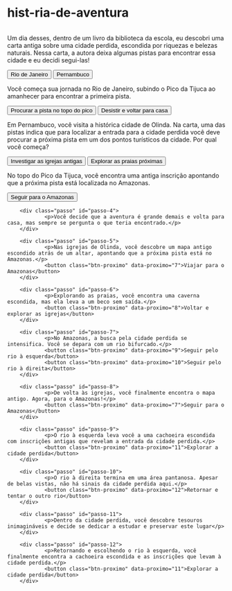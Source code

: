 # hist-ria-de-aventura
<main>
        <div class="passo ativo" id="passo-0">
                <img src="cenario-passo0.png" alt="">
                <p>Um dia desses, dentro de um livro da biblioteca da escola, eu descobri uma carta antiga sobre uma cidade perdida, escondida por riquezas e belezas naturais. Nessa carta, a autora deixa algumas pistas para encontrar essa cidade e eu decidi segui-las!</p>
                <button class="btn-proximo" data-proximo="1">Rio de Janeiro</button>
                <button class="btn-proximo" data-proximo="2">Pernambuco</button>
        </div>
        <div class="passo" id="passo-1">
                <p>Você começa sua jornada no Rio de Janeiro, subindo o Pico da Tijuca ao amanhecer para encontrar a primeira pista.</p>
                <button class="btn-proximo" data-proximo="3">Procurar a pista no topo do pico</button>
                <button class="btn-proximo" data-proximo="4">Desistir e voltar para casa</button>
        </div>
        <div class="passo" id="passo-2">
                <p>Em Pernambuco, você visita a histórica cidade de Olinda. Na carta, uma das pistas indica que para localizar a entrada para a cidade perdida você deve procurar a próxima pista em um dos pontos turísticos da cidade. Por qual você começa?</p>
                <button class="btn-proximo" data-proximo="5">Investigar as igrejas antigas</button>
                <button class="btn-proximo" data-proximo="6">Explorar as praias próximas</button>
        </div>
        <div class="passo" id="passo-3">
                <p>No topo do Pico da Tijuca, você encontra uma antiga inscrição apontando que a próxima pista está localizada no Amazonas.</p>
                <button class="btn-proximo" data-proximo="7">Seguir para o Amazonas</button>
        </div>

        <div class="passo" id="passo-4">
                <p>Você decide que a aventura é grande demais e volta para casa, mas sempre se pergunta o que teria encontrado.</p>
        </div>

        <div class="passo" id="passo-5">
                <p>Nas igrejas de Olinda, você descobre um mapa antigo escondido atrás de um altar, apontando que a próxima pista está no Amazonas.</p>
                <button class="btn-proximo" data-proximo="7">Viajar para o Amazonas</button>
        </div>

        <div class="passo" id="passo-6">
                <p>Explorando as praias, você encontra uma caverna escondida, mas ela leva a um beco sem saída.</p>
                <button class="btn-proximo" data-proximo="8">Voltar e explorar as igrejas</button>
        </div>

        <div class="passo" id="passo-7">
                <p>No Amazonas, a busca pela cidade perdida se intensifica. Você se depara com um rio bifurcado.</p>
                <button class="btn-proximo" data-proximo="9">Seguir pelo rio à esquerda</button>
                <button class="btn-proximo" data-proximo="10">Seguir pelo rio à direita</button>
        </div>

        <div class="passo" id="passo-8">
                <p>De volta às igrejas, você finalmente encontra o mapa antigo. Agora, para o Amazonas!</p>
                <button class="btn-proximo" data-proximo="7">Seguir para o Amazonas</button>
        </div>

        <div class="passo" id="passo-9">
                <p>O rio à esquerda leva você a uma cachoeira escondida com inscrições antigas que revelam a entrada da cidade perdida.</p>
                <button class="btn-proximo" data-proximo="11">Explorar a cidade perdida</button>
        </div>

        <div class="passo" id="passo-10">
                <p>O rio à direita termina em uma área pantanosa. Apesar de belas vistas, não há sinais da cidade perdida aqui.</p>
                <button class="btn-proximo" data-proximo="12">Retornar e tentar o outro rio</button>
        </div>

        <div class="passo" id="passo-11">
                <p>Dentro da cidade perdida, você descobre tesouros inimagináveis e decide se dedicar a estudar e preservar este lugar</p>
        </div>

        <div class="passo" id="passo-12">
                <p>Retornando e escolhendo o rio à esquerda, você finalmente encontra a cachoeira escondida e as inscrições que levam à cidade perdida.</p>
                <button class="btn-proximo" data-proximo="11">Explorar a cidade perdida</button>
        </div>
</main>
